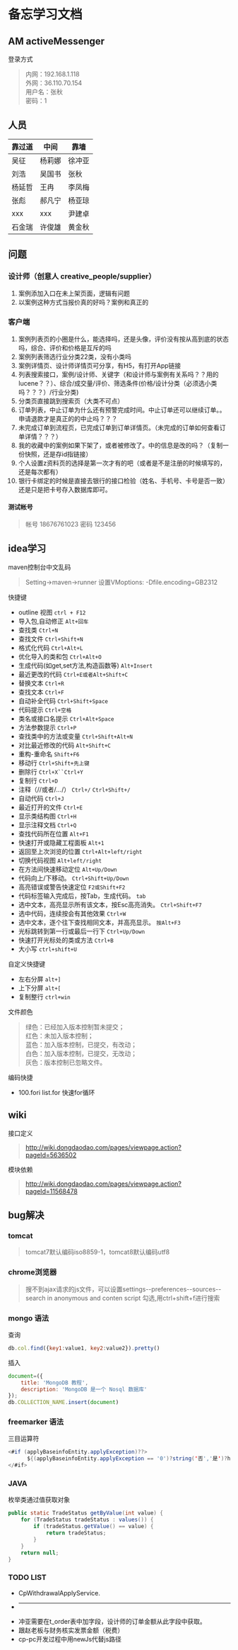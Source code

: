 # 备忘学习文档

## AM activeMessenger

登录方式
> 内网：192.168.1.118  
> 外网：36.110.70.154  
> 用户名：张秋  
> 密码：1

## 人员

| 靠过道 | 中间   | 靠墙   |
| ------ | ------ | ------ |
| 吴征   | 杨莉娜 | 徐冲亚 |
| 刘浩   | 吴国书 | 张秋   |
| 杨延哲 | 王冉   | 李凤梅 |
| 张彪   | 郝凡宁 | 杨亚琼 |
| xxx    | xxx    | 尹建卓 |
| 石金瑞 | 许俊雄 | 黄金秋 |

## 问题

### 设计师（创意人 creative_people/supplier）

1. 案例添加入口在未上架页面，逻辑有问题
1. 以案例这种方式当报价真的好吗？案例和真正的

### 客户端

1. 案例列表页的小圈是什么，能选择吗，还是头像，评价没有按从高到底的状态吗，综合、评价和价格是互斥的吗
1. 案例列表筛选行业分类22类，没有小类吗
1. 案例详情页、设计师详情页可分享，有H5，有打开App链接
1. 列表搜索接口，案例/设计师、关键字（和设计师与案例有关系吗？？用的lucene？？）、综合/成交量/评价、筛选条件(价格/设计分类（必须选小类吗？？？）/行业分类)
1. 分类页直接跳到搜索页（大类不可点）
1. 订单列表，中止订单为什么还有预警完成时间。中止订单还可以继续订单。。申请退款才是真正的的中止吗？？？
1. 未完成订单到流程页，已完成订单到订单详情页。（未完成的订单如何查看订单详情？？？）
1. 我的收藏中的案例如果下架了，或者被修改了。中的信息是改的吗？（复制一份快照，还是存id指链接）
1. 个人设置z资料页的选择是第一次才有的吧（或者是不是注册的时候填写的，还是每次都有）
1. 银行卡绑定的时候是直接去银行的接口检验（姓名、手机号、卡号是否一致）还是只是把卡号存入数据库即可。

#### 测试帐号

> 帐号 18676761023 密码 123456

## idea学习

maven控制台中文乱码
> Setting->maven->runner   设置VMoptions: -Dfile.encoding=GB2312

快捷键

+ outline 视图 `ctrl + F12`
+ 导入包,自动修正 `Alt+回车`
+ 查找类 `Ctrl+N`
+ 查找文件 `Ctrl+Shift+N`
+ 格式化代码 `Ctrl+Alt+L`
+ 优化导入的类和包 `Ctrl+Alt+O`
+ 生成代码(如get,set方法,构造函数等) `Alt+Insert`
+ 最近更改的代码 `Ctrl+E或者Alt+Shift+C`
+ 替换文本 `Ctrl+R`
+ 查找文本 `Ctrl+F`
+ 自动补全代码 `Ctrl+Shift+Space`
+ 代码提示 `Ctrl+空格`
+ 类名或接口名提示 `Ctrl+Alt+Space`
+ 方法参数提示 `Ctrl+P`
+ 查找类中的方法或变量 `Ctrl+Shift+Alt+N`
+ 对比最近修改的代码 `Alt+Shift+C`
+ 重构-重命名 `Shift+F6`
+ 移动行 `Ctrl+Shift+先上键`
+ 删除行 `Ctrl+X``Ctrl+Y`
+ 复制行 `Ctrl+D`
+ 注释（//或者/*...*/） `Ctrl+/` `Ctrl+Shift+/`
+ 自动代码 `Ctrl+J`
+ 最近打开的文件 `Ctrl+E`
+ 显示类结构图 `Ctrl+H`
+ 显示注释文档 `Ctrl+Q`
+ 查找代码所在位置 `Alt+F1`
+ 快速打开或隐藏工程面板 `Alt+1`
+ 返回至上次浏览的位置 `Ctrl+Alt+left/right`
+ 切换代码视图 `Alt+left/right`
+ 在方法间快速移动定位 `Alt+Up/Down`
+ 代码向上/下移动。 `Ctrl+Shift+Up/Down`
+ 高亮错误或警告快速定位 `F2或Shift+F2`
+ 代码标签输入完成后，按Tab，生成代码。 `tab`
+ 选中文本，高亮显示所有该文本，按Esc高亮消失。 `Ctrl+Shift+F7`
+ 选中代码，连续按会有其他效果 `Ctrl+W`
+ 选中文本，逐个往下查找相同文本，并高亮显示。 `按Alt+F3`
+ 光标跳转到第一行或最后一行下 `Ctrl+Up/Down`
+ 快速打开光标处的类或方法 `Ctrl+B`
+ 大小写 `ctrl+shift+U`

自定义快捷键

+ 左右分屏 `alt+]`
+ 上下分屏 `alt+[`
+ 复制整行 `ctrl+win`

文件颜色

> 绿色：已经加入版本控制暂未提交；  
> 红色：未加入版本控制；  
> 蓝色：加入版本控制，已提交，有改动；  
> 白色：加入版本控制，已提交，无改动；  
> 灰色：版本控制已忽略文件。

编码快捷

+ 100.fori list.for 快速for循环


## wiki

接口定义
> http://wiki.dongdaodao.com/pages/viewpage.action?pageId=5636502

模块依赖
> http://wiki.dongdaodao.com/pages/viewpage.action?pageId=11568478

## bug解决

### tomcat

> tomcat7默认编码iso8859-1，tomcat8默认编码utf8

### chrome浏览器

> 搜不到ajax请求的js文件，可以设置settings--preferences--sources--search in anonymous and conten script 勾选,用ctrl+shift+f进行搜索

### mongo 语法

查询

```javascript
db.col.find({key1:value1, key2:value2}).pretty()
```

插入

```javascript
document=({
    title: 'MongoDB 教程',
    description: 'MongoDB 是一个 Nosql 数据库'
});
db.COLLECTION_NAME.insert(document)
```

### freemarker 语法

三目运算符

```java
<#if (applyBaseinfoEntity.applyException)??>
      ${(applyBaseinfoEntity.applyException == '0')?string('否','是')?html}
</#if>
```

### JAVA

枚举类通过值获取对象

```java
public static TradeStatus getByValue(int value) {
    for (TradeStatus tradeStatus : values()) {
        if (tradeStatus.getValue() == value) {
            return tradeStatus;
        }
    }
    return null;
}
```

### TODO LIST

+ CpWithdrawalApplyService.
+ ----
+ 冲亚需要在t_order表中加字段，设计师的订单金额从此字段中获取。
+ 跟赵老板与财务核实发票金额（税费）
+ cp-pc开发过程中用newJs代替js路径
